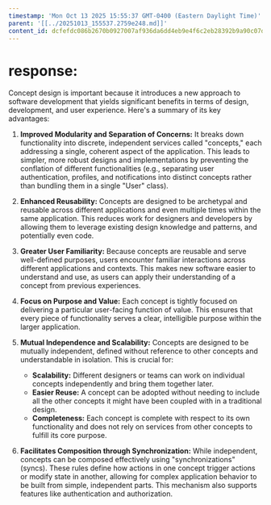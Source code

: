 ```yaml
---
timestamp: 'Mon Oct 13 2025 15:55:37 GMT-0400 (Eastern Daylight Time)'
parent: '[[../20251013_155537.2759e248.md]]'
content_id: dcfefdc086b2670b0927007af936da6dd4eb9e4f6c2eb28392b9a90c07dd7436
---
```


# response:

Concept design is important because it introduces a new approach to software development that yields significant benefits in terms of design, development, and user experience. Here's a summary of its key advantages:

1. **Improved Modularity and Separation of Concerns:** It breaks down functionality into discrete, independent services called "concepts," each addressing a single, coherent aspect of the application. This leads to simpler, more robust designs and implementations by preventing the conflation of different functionalities (e.g., separating user authentication, profiles, and notifications into distinct concepts rather than bundling them in a single "User" class).

2. **Enhanced Reusability:** Concepts are designed to be archetypal and reusable across different applications and even multiple times within the same application. This reduces work for designers and developers by allowing them to leverage existing design knowledge and patterns, and potentially even code.

3. **Greater User Familiarity:** Because concepts are reusable and serve well-defined purposes, users encounter familiar interactions across different applications and contexts. This makes new software easier to understand and use, as users can apply their understanding of a concept from previous experiences.

4. **Focus on Purpose and Value:** Each concept is tightly focused on delivering a particular user-facing function of value. This ensures that every piece of functionality serves a clear, intelligible purpose within the larger application.

5. **Mutual Independence and Scalability:** Concepts are designed to be mutually independent, defined without reference to other concepts and understandable in isolation. This is crucial for:
   * **Scalability:** Different designers or teams can work on individual concepts independently and bring them together later.
   * **Easier Reuse:** A concept can be adopted without needing to include all the other concepts it might have been coupled with in a traditional design.
   * **Completeness:** Each concept is complete with respect to its own functionality and does not rely on services from other concepts to fulfill its core purpose.

6. **Facilitates Composition through Synchronization:** While independent, concepts can be composed effectively using "synchronizations" (syncs). These rules define how actions in one concept trigger actions or modify state in another, allowing for complex application behavior to be built from simple, independent parts. This mechanism also supports features like authentication and authorization.
